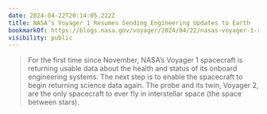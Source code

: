 ```yaml
---
date: 2024-04-22T20:14:05.222Z
title: NASA’s Voyager 1 Resumes Sending Engineering Updates to Earth
bookmarkOf: https://blogs.nasa.gov/voyager/2024/04/22/nasas-voyager-1-resumes-sending-engineering-updates-to-earth/
visibility: public
---
```


> For the first time since November, NASA’s Voyager 1 spacecraft is returning usable data about the health and status of its onboard engineering systems. The next step is to enable the spacecraft to begin returning science data again. The probe and its twin, Voyager 2, are the only spacecraft to ever fly in interstellar space (the space between stars).
